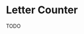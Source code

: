 # Letter Counter

<!--
https://charactercounter.com/letter-counter
https://charactercounter.com
https://charcounter.com
https://wordcounter.net/character-count
https://lettercount.com
-->

TODO
